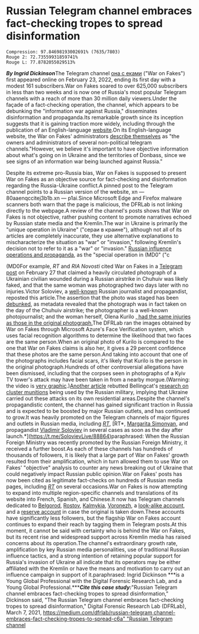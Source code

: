 # Russian Telegram channel embraces fact-checking tropes to spread disinformation

```
Compression: 97.84698193002691% (7635/7803)
Rouge 2: 72.73559931859741%
Rouge L: 77.8782055029513%
```

***By Ingrid Dickinson***The Telegram channel [она с еками](https://t.me/warfakes) ("War on Fakes") first appeared online on February 23, 2022, ending its first day with a modest 161 subscribers.War on Fakes soared to over 625,000 subscribers in less than two weeks and is now one of Russia's most popular Telegram channels with a reach of more than 30 million daily viewers.Under the façade of a fact-checking operation, the channel, which appears to be debunking the "information war against Russia," disseminates disinformation and propaganda.Its remarkable growth since its inception suggests that it is gaining traction more widely, including through the publication of an English-language [website](https://waronfakes.com/).On its English-language website, the War on Fakes' administrators [describe themselves](https://waronfakes.com/) as "the owners and administrators of several non-political telegram channels."However, we believe it's important to have objective information about what's going on in Ukraine and the territories of Donbass, since we see signs of an information war being launched against Russia." 

 Despite its extreme pro-Russia bias, War on Fakes is supposed to present War on Fakes as an objective source for fact-checking and disinformation regarding the Russia-Ukraine conflict.A pinned post to the Telegram channel points to a Russian version of the website, xn — 80aaenqccitej3b1b.xn — p1ai.Since Microsoft Edge and Firefox malware scanners both warn that the page is malicious, the DFRLab is not linking directly to the webpage.A review of the channel's posts shows that War on Fakes is not objective, rather pushing content to promote narratives echoed by Russian state media and the Kremlin.The war in Ukraine is primarily the "unique operation in Ukraine" ("сераи в краине"), although not all of its articles are completely inaccurate, they use alternative explanations to mischaracterize the situation as "war" or "invasion," following Kremlin's decision not to refer to it as a "war" or "invasion." [Russian influence operations and propaganda](https://www.iemed.org/publication/dazed-and-confused-russian-information-warfare-and-the-middle-east-the-syria-lessons/), as the "special operation in (MD0" ("с

(MD0For example, *RT* and *RIA Novosti*  cited War on Fakes in a [Telegram post](https://t.me/rt_russian/95444?single) on February 27 that claimed a heavily circulated photograph of a Ukrainian civilian wounded during a Russian airstrike in Chuhuiv was likely faked, and that the same woman was photographed two days later with no injuries.Victor Soloviev, a [well-known](https://www.mirror.co.uk/news/world-news/russian-tv-host-cries-losing-26341799) Russian journalist and propagandist, reposted this article.The assertion that the photo was staged has been [debunked](https://www.logically.ai/factchecks/library/ca6d93d1), as metadata revealed that the photograph was in fact taken on the day of the Chuhuiv airstrike; the photographer is a well-known photojournalist; and the woman herself, Olena Kurilo [, had the same injuries as those in the original photograph.](https://twitter.com/euronews/status/1496857321909239818?ref_src=twsrc%5Etfw%7Ctwcamp%5Etweetembed%7Ctwterm%5E1496857321909239818%7Ctwgr%5E%7Ctwcon%5Es1_&ref_url=https%3A%2F%2Fwww.marca.com%2Fen%2Flifestyle%2Fworld-news%2F2022%2F02%2F24%2F6216fca2ca4741a0458b4599.html)The DFRLab ran the images obtained by War on Fakes through Microsoft Azure's Face Verification system, which uses facial recognition algorithms to determine the likelihood that two faces are the same person.When an original photo of Kurilo is compared to the one that War on Fakes claims is also her, it gives a 29 percent confidence that these photos are the same person.And taking into account that one of the photographs includes facial scars, it's likely that Kurilo is the person in the original photograph.Hundreds of other controversial allegations have been dismissed, including that the corpses seen in photographs of a Kyiv TV tower's attack may have been taken in from a nearby morgue.(Warning: the video is [very graphic](https://t.me/warfakes/434).)[Another article](https://t.me/warfakes/420?single) rebutted Bellingcat's [research on cluster munitions](https://www.bellingcat.com/news/2022/02/27/ukraine-conflict-tracking-use-of-cluster-munitions-in-civilian-areas/) being used by the Russian military, implying that Ukraine carried out these attacks on its own residential areas.Despite the channel's propagandistic content, the channel has gained significant traction in Russia and is expected to be boosted by major Russian outlets, and has continued to grow.It was heavily promoted on the Telegram channels of major figures and outlets in Russian media, including [*RT*](https://t.me/rt_russian/95444?single), [RT*, [Margarita Simonyan](https://t.me/rian_ru/148741), and propagandist [Vladimir Soloviev](https://t.me/margaritasimonyan/10387) in several cases as soon as the day after launch.*](https://t.me/SolovievLive/88864)paraphrased: When the Russian Foreign Ministry was recently promoted by the Russian Foreign Ministry, it received a further boost.As each of these channels has hundreds of thousands of followers, it is likely that a large part of War on Fakes' growth resulted from their amplification, which in turn allowed them to use War on Fakes' "objective" analysis to counter any news breaking out of Ukraine that could negatively impact Russian public opinion.War on Fakes' posts has now been cited as legitimate fact-checks on hundreds of Russian media pages, including [*RT*](https://russian.rt.com/russia/article/969758-feiki-specoperaciya-ukraina) on several occasions.War on Fakes is now attempting to expand into multiple region-specific channels and translations of its website into French, Spanish, and Chinese.It now has Telegram channels dedicated to [Belgorod](https://t.me/warfakebelgorod), [Rostov](https://t.me/warfakerostov), [Kalmykia](https://ttttt.me/warfakes08), [Voronezh](https://t.me/warfakevrn), a [look-alike account](https://t.me/newstoodayworld), and a [reserve account](https://t.me/warfakeres) in case the original is taken down.These accounts have significantly less followers, but the flagship War on Fakes account continues to expand their reach by tagging them in Telegram posts.At this moment, it cannot be said with certainty who is behind the War on Fakes, but its recent rise and widespread support across Kremlin media has raised concerns about its operation.The channel's extraordinary growth rate, amplification by key Russian media personalities, use of traditional Russian influence tactics, and a strong intention of retaining popular support for Russia's invasion of Ukraine all indicate that its operators may be either affiliated with the Kremlin or have the means and motivation to carry out an influence campaign in support of it.paraphrased: Ingrid Dickinson ***is a Young Global Professional with the Digital Forensic Research Lab, and  a Young Global Professional.******Cite this case study:***"Russian Telegram channel embraces fact-checking tropes to spread disinformation," Dickinson said, "The Russian Telegram channel embraces fact-checking tropes to spread disinformation," Digital Forensic Research Lab (DFRLab), March 7, 2021, [https://medium.com/dfrlab/russian-telegram channel-embraces-fact-checking-tropes-to-spread-c6a" "Russian Telegram channel](https://medium.com/dfrlab/russian-telegram-channel-embraces-fact-checking-tropes-to-spread-disinformation-c6a54393c635)
